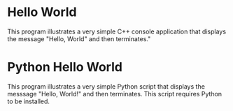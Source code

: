 # Hello World

This program illustrates a very simple C++ console application that displays the message "Hello, World" and then terminates."

# Python Hello World

This program illustrates a very simple Python script that displays the messsage "Hello, World!" and then terminates. This script requires Python to be installed.

